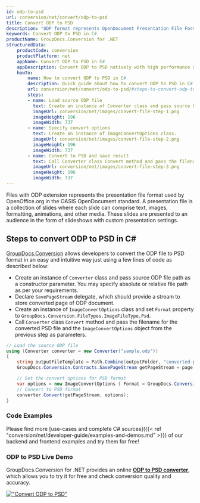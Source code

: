 ```yaml
---
id: odp-to-psd
url: conversion/net/convert/odp-to-psd
title: Convert ODP to PSD
description: "ODP format represents OpenDocument Presentation File Format with .odp extension. Learn how to convert ODP to PSD file programmatically in C# language using GroupDocs.Conversion for .NET library."
keywords: Convert ODP to PSD in C#
productName: GroupDocs.Conversion for .NET
structuredData:
    productCode: conversion
    productPlatform: net
    appName: Convert ODP to PSD in C#
    appDescription: Convert ODP to PSD natively with high performance using C# language and server side GroupDocs.Conversion for .NET APIs, without the use of any software like Microsoft or Open Office.
    howTo:
        name: How to convert ODP to PSD in C# 
        description: Quick guide about how to convert ODP to PSD in C# with high performance and accuracy.
        url: conversion/net/convert/odp-to-psd/#steps-to-convert-odp-to-psd-in-c
        steps:
        - name: Load source ODP file 
          text: Create an instance of Converter class and pass source ODP file path as a constructor parameter. You may specify absolute or relative file path as per your requirements. 
          imageUrl: conversion/net/images/convert-file-step-1.png
          imageHeight: 196
          imageWidth: 737
        - name: Specify convert options 
          text: Create an instance of ImageConvertOptions class.
          imageUrl: conversion/net/images/convert-file-step-2.png
          imageHeight: 196
          imageWidth: 737
        - name: Convert to PSD and save result 
          text: Call Converter class Convert method and pass the filename for the converted HTML file and the ImageConvertOptions object from the previous step as parameters.
          imageUrl: conversion/net/images/convert-file-step-3.png
          imageHeight: 196
          imageWidth: 737
---
```


Files with ODP extension represents the presentation file format used by OpenOffice.org in the OASIS OpenDocument standard. A presentation file is a collection of slides where each slide can comprise text, images, formatting, animations, and other media. These slides are presented to an audience in the form of slideshows with custom presentation settings.

## Steps to convert ODP to PSD in C#

[GroupDocs.Conversion](https://products.groupdocs.com/conversion/net) allows developers to convert the ODP file to PSD format in an easy and intuitive way just using a few lines of code as described below:

* Create an instance of `Converter` class and pass source ODP file path as a constructor parameter. You may specify absolute or relative file path as per your requirements. 
* Declare `SavePageStream` delegate, which should provide a stream to store converted page of ODP document.
* Create an instance of `ImageConvertOptions` class and set `Format` property to `GroupDocs.Conversion.FileTypes.ImageFileType.Psd`.
* Call `Converter` class `Convert` method and pass the filename for the converted PSD file and the `ImageConvertOptions` object from the previous step as parameters.

```csharp
// Load the source ODP file
using (Converter converter = new Converter("sample.odp"))
{
    string outputFileTemplate = Path.Combine(outputFolder, "converted-page-{0}.psd");
    GroupDocs.Conversion.Contracts.SavePageStream getPageStream = page => new FileStream(string.Format(outputFileTemplate, page), FileMode.Create);

    // Set the convert options for PSD format
    var options = new ImageConvertOptions { Format = GroupDocs.Conversion.FileTypes.ImageFileType.Psd };   
    // Convert to PSD format
    converter.Convert(getPageStream, options);
}
```

### Code Examples

Please find more [use-cases and complete C# sources]({{< ref "conversion/net/developer-guide/examples-and-demos.md" >}}) of our backend and frontend examples and try them for free!

### ODP to PSD Live Demo

GroupDocs.Conversion for .NET provides an online [**ODP to PSD converter**](https://products.groupdocs.app/conversion/odp-to-psd), which allows you to try it for free and check conversion quality and accuracy.

[!["Convert ODP to PSD"](conversion/net/images/convert-to-psd/convert-odp-to-psd.png)](https://products.groupdocs.app/conversion/odp-to-psd)